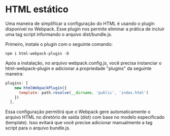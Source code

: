 # HTML estático

Uma maneira de simplificar a configuração do HTML é usando o plugin disponível no Webpack. Esse plugin nos permite eliminar a prática de incluir uma tag script informando o arquivo dist/bundle.js.

Primeiro, instale o plugin com o seguinte comando:

`npm i html-webpack-plugin -D`

Após a instalação, no arquivo webpack.config.js, você precisa instanciar o html-webpack-plugin e adicionar a propriedade "plugins" da seguinte maneira:

```js
plugins: [
    new htmlWebpackPlugin({
      template: path.resolve(__dirname, 'public', 'index.html')
    })
  ],
```

Essa configuração permitirá que o Webpack gere automaticamente o arquivo HTML no diretório de saída (dist) com base no modelo especificado (template). Isso evitará que você precise adicionar manualmente a tag script para o arquivo bundle.js.
